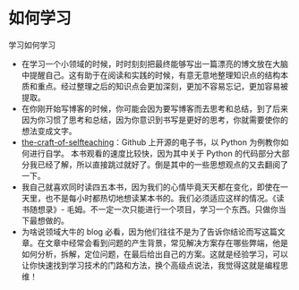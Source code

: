 # 如何学习

学习如何学习

- 在学习一个小领域的时候，时时刻刻把最终能够写出一篇漂亮的博文放在大脑中提醒自己。这有助于在阅读和实践的时候，有意无意地整理知识点的结构本质和重点。经过整理之后的知识点会更加深刻，更加不容易忘记，更加容易被提取。
- 在你刚开始写博客的时候，你可能会因为要写博客而去思考和总结，到了后来因为你习惯了思考和总结，因为你意识到书写是更好的思考，你就需要使你的想法变成文字。
- [the-craft-of-selfteaching](https://github.com/selfteaching/the-craft-of-selfteaching/tree/master#the-craft-of-selfteaching)：Github 上开源的电子书，以 Python 为例教你如何进行自学。 本书观看的速度比较快，因为其中关于 Python 的代码部分大部分我已经了解，所以直接跳过就好了。倒是其中的一些思想观点的又去翻阅了一下。
- 我自己就喜欢同时读四五本书，因为我们的心情毕竟天天都在变化，即使在一天里，也不是每小时都热切地想读某本书的。我们必须适应这样的情况。《读书随想录》- 毛姆。不一定一次只能进行一个项目，学习一个东西。只做你当下最想做的。
- 为啥说领域大牛的 blog 必看，因为他们往往不是为了告诉你结论而写这篇文章。在文章中经常会看到问题的产生背景，常见解决方案存在哪些弊端，他是如何分析，拆解，定位问题，在最后给出自己的方案。这就是经验学习，可以让你快速找到学习技术的门路和方法，换个高级点说法，我觉得这就是编程思维！
